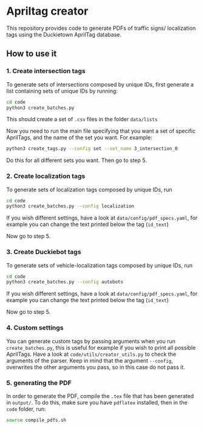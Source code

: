 # Apriltag creator

This repository provides code to generate PDFs of traffic signs/ localization tags using the Duckietown AprilTag database.

## How to use it

### 1. Create intersection tags
To generate sets of intersections composed by unique IDs, first generate a list containing sets of unique IDs by running:

```bash
cd code
python3 create_batches.py
```

This should create a set of `.csv` files in the folder `data/lists`

Now you need to run the main file specifying that you want a set of specific AprilTags, and the name of the set you want. For example:
```bash
python3 create_tags.py --config set --set_name 3_intersection_0
```

Do this for all different sets you want. Then go to step 5.

### 2. Create localization tags
To generate sets of localization tags composed by unique IDs, run

```bash
cd code
python3 create_batches.py --config localization
```

If you wish different settings, have a look at `data/config/pdf_specs.yaml`, for example you can change the
text printed below the tag (`id_text`)

Now go to step 5.

### 3. Create Duckiebot tags
To generate sets of vehicle-localization tags composed by unique IDs, run

```bash
cd code
python3 create_batches.py --config autobots
```

If you wish different settings, have a look at `data/config/pdf_specs.yaml`, for example you can change the
text printed below the tag (`id_text`)

Now go to step 5.

### 4. Custom settings
You can generate custom tags by passing arguments when you run `create_batches.py`, this is useful for example if 
you wish to print all possible AprilTags. Have a look at `code/utils/creator_utils.py` to check the arguments of the parser.
Keep in mind that the argument `--config`, overwrites the other arguments you pass, so in this case do not pass it.


### 5. generating the PDF
In order to generate the PDF, compile the `.tex` file that has been generated in `output/`. To do this, make sure you
have `pdflatex` installed, then in the `code` folder, run:

```bash
source compile_pdfs.sh
```
